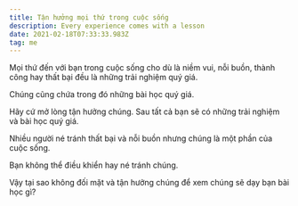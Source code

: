 ```yaml
---
title: Tận hưởng mọi thứ trong cuộc sống
description: Every experience comes with a lesson
date: 2021-02-18T07:33:33.983Z
tag: me
---
```

Mọi thứ đến với bạn trong cuộc sống cho dù là niềm vui, nỗi buồn, thành công hay thất bại đều là những trải nghiệm quý giá.

Chúng cũng chứa trong đó những bài học quý giá.

Hãy cứ mở lòng tận hưởng chúng. Sau tất cả bạn sẽ có những trải nghiệm và bài học quý giá.

Nhiều người né tránh thất bại và nỗi buồn nhưng chúng là một phần của cuộc sống.

Bạn không thể điều khiển hay né tránh chúng. 

Vậy tại sao không đối mặt và tận hưởng chúng để xem chúng sẽ dạy bạn bài học gì?